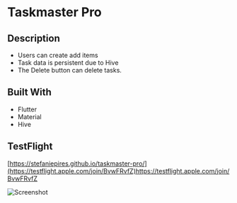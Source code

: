 # Taskmaster Pro

## Description
* Users can create add items
* Task data is persistent due to Hive 
* The Delete button can delete tasks.


## Built With
* Flutter
* Material
* Hive 


## TestFlight
[https://stefaniepires.github.io/taskmaster-pro/](https://testflight.apple.com/join/BvwFRvfZ)https://testflight.apple.com/join/BvwFRvfZ

![Screenshot](https://i.imgur.com/sEAgmfE.png)

